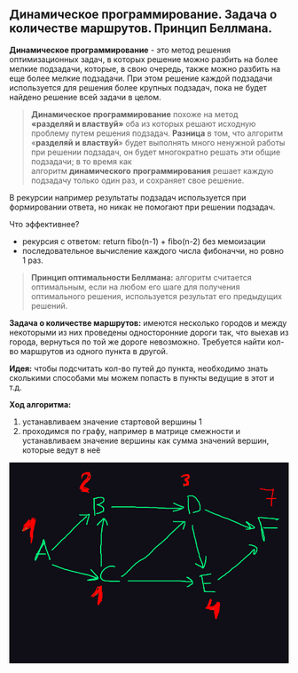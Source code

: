 ## Динамическое программирование. Задача о количестве маршрутов. Принцип Беллмана.

**Динамическое программирование** - это метод решения оптимизационных задач, в которых решение можно разбить на более мелкие подзадачи, которые, в свою очередь, также можно разбить на еще более мелкие подзадачи. При этом решение каждой подзадачи используется для решения более крупных подзадач, пока не будет найдено решение всей задачи в целом.

> **Динамическое** **программирование** похоже на метод **«разделяй и властвуй»** оба из которых решают исходную проблему путем решения подзадач. **Разница** в том, что алгоритм «**разделяй** **и** **властвуй**» будет выполнять много ненужной работы при решении подзадач, он будет многократно решать эти общие подзадачи; в то время как алгоритм **динамического** **программирования** решает каждую подзадачу только один раз, и сохраняет свое решение.

В рекурсии например результаты подзадач используется при формировании ответа, но никак не помогают при решении подзадач. 

Что эффективнее?
* рекурсия с ответом: return fibo(n-1) + fibo(n-2) без мемоизации
* последовательное вычисление каждого числа фибоначчи, но ровно 1 раз.

> **Принцип оптимальности Беллмана:** алгоритм считается оптимальным, если на любом его шаге для получения оптимального решения, используется результат его предыдущих решений.


**Задача о количестве маршрутов:** имеются несколько городов и между некоторыми из них проведены односторонние дороги так, что выехав из города, вернуться по той же дороге невозможно.
Требуется найти кол-во маршрутов из одного пункта в другой.

**Идея:** чтобы подсчитать кол-во путей до пункта, необходимо знать сколькими способами мы можем попасть в пункты ведущие в этот и т.д.

**Ход алгоритма:**
1. устанавливаем значение стартовой вершины 1
2. проходимся по графу, например в матрице смежности и устанавливаем значение вершины как сумма значений вершин, которые ведут в неё

![](../pictures/25.png)

